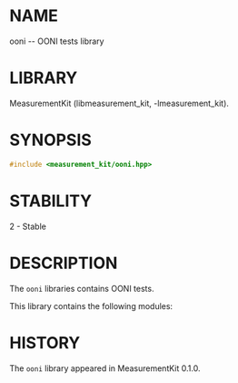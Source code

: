 # NAME
ooni -- OONI tests library

# LIBRARY
MeasurementKit (libmeasurement_kit, -lmeasurement_kit).

# SYNOPSIS
```C++
#include <measurement_kit/ooni.hpp>
```

# STABILITY

2 - Stable

# DESCRIPTION

The `ooni` libraries contains OONI tests.

This library contains the following modules:

# HISTORY

The `ooni` library appeared in MeasurementKit 0.1.0.

